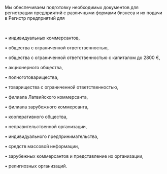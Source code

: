 Мы обеспечиваем подготовку необходимых документов для регистрации предприятий с различными формами бизнеса и их подачи в Регистр предприятий для

<br/>

• индивидуальных коммерсантов,

• общества с ограниченной ответственностью,

• общества с ограниченной ответственностью с капиталом до 2800 €,

• акционерного общества,

• полноготоварищества,

• товарищества с ограниченной ответственностью,

• филиала Латвийского коммерсанта,

• филиала зарубежного коммерсанта,

• кооперативного общества,

• неправительственной организации,

• индивидуального предпринимательства,

• средств массовой информации,

• зарубежных коммерсантов и представление их организации,

• религиозных организаций.

<br/>


